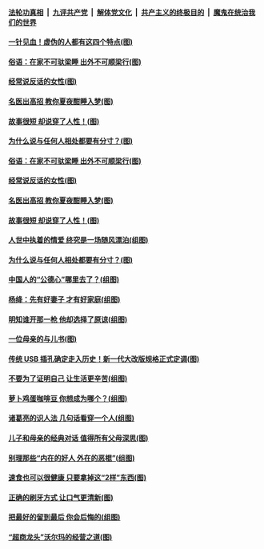 ####  [法轮功真相](../../../../basic/blob/master/README.md?t=09061652) &nbsp;|&nbsp; [九评共产党](../../../../9ping.md/blob/master/README.md?t=09061652) &nbsp;|&nbsp; [解体党文化](../../../../jtdwh.md/blob/master/README.md?t=09061652)  &nbsp;|&nbsp; [共产主义的终极目的](../../../../gczydzjmd.md/blob/master/README.md?t=09061652) &nbsp;|&nbsp; [魔鬼在统治我们的世界](../../../../mgztzwmdsj.md/blob/master/README.md?t=09061652) 

#### [一针见血！虚伪的人都有这四个特点(图)](../pages/p8/906298.md?t=09061652) 

#### [俗语：在家不可驮梁睡 出外不可顺梁行(图)](../pages/p8/906381.md?t=09061652) 

#### [经常说反话的女性(图)](../pages/p8/906289.md?t=09061652) 

#### [名医出高招 教你夏夜酣睡入梦(图)](../pages/p8/905220.md?t=09061652) 

#### [故事很短 却说穿了人性！(图)](../pages/p8/905475.md?t=09061652) 

#### [为什么说与任何人相处都要有分寸？(图)](../pages/p8/906052.md?t=09061652) 

#### [俗语：在家不可驮梁睡 出外不可顺梁行(图)](../pages/p8/906381.md?t=09061652) 

#### [经常说反话的女性(图)](../pages/p8/906289.md?t=09061652) 

#### [名医出高招 教你夏夜酣睡入梦(图)](../pages/p8/905220.md?t=09061652) 

#### [故事很短 却说穿了人性！(图)](../pages/p8/905475.md?t=09061652) 

#### [人世中执着的情爱 终究是一场随风漂泊(组图)](../pages/p8/906143.md?t=09061652) 

#### [为什么说与任何人相处都要有分寸？(图)](../pages/p8/906052.md?t=09061652) 

#### [中国人的“公德心”哪里去了？(组图)](../pages/p8/906244.md?t=09061652) 

#### [杨绛：先有好妻子 才有好家庭(组图)](../pages/p8/905468.md?t=09061652) 

#### [明知谁开那一枪 他却选择了原谅(组图)](../pages/p8/906029.md?t=09061652) 

#### [一位母亲的与儿书(图)](../pages/p8/905222.md?t=09061652) 

#### [传统 USB 插孔确定走入历史！新一代大改版规格正式定调(图)](../pages/p8/906163.md?t=09061652) 

#### [不要为了证明自己 让生活更辛苦(组图)](../pages/p8/906055.md?t=09061652) 

#### [萝卜鸡蛋咖啡豆 你想成为哪个？(组图)](../pages/p8/905878.md?t=09061652) 

#### [诸葛亮的识人法 几句话看穿一个人(组图)](../pages/p8/906117.md?t=09061652) 

#### [儿子和母亲的经典对话 值得所有父母深思(图)](../pages/p8/906077.md?t=09061652) 

#### [别理那些“内在的好人 外在的恶棍”(组图)](../pages/p8/906036.md?t=09061652) 

#### [速食也可以很健康 只要拿掉这“2样”东西(图)](../pages/p8/906033.md?t=09061652) 

#### [正确的刷牙方式 让口气更清新(图)](../pages/p8/905419.md?t=09061652) 

#### [把最好的留到最后 你会后悔的(组图)](../pages/p8/905413.md?t=09061652) 

#### [“超商龙头”沃尔玛的经营之道(图)](../pages/p8/905459.md?t=09061652) 

